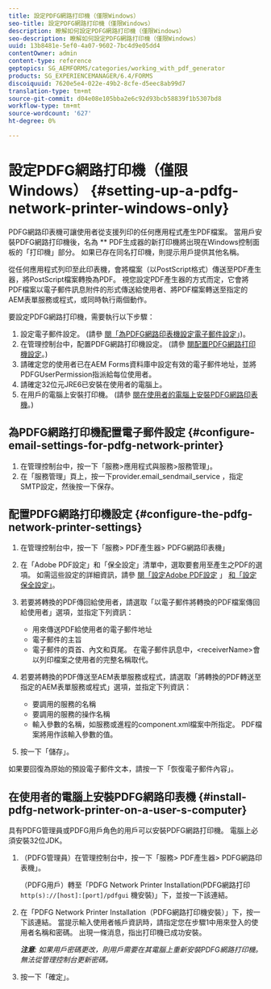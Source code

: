 ```yaml
---
title: 設定PDFG網路打印機（僅限Windows）
seo-title: 設定PDFG網路打印機（僅限Windows）
description: 瞭解如何設定PDFG網路打印機（僅限Windows）
seo-description: 瞭解如何設定PDFG網路打印機（僅限Windows）
uuid: 13b8481e-5ef0-4a07-9602-7bc4d9e05dd4
contentOwner: admin
content-type: reference
geptopics: SG_AEMFORMS/categories/working_with_pdf_generator
products: SG_EXPERIENCEMANAGER/6.4/FORMS
discoiquuid: 7620e5e4-022e-49b2-8cfe-d5eec8ab99d7
translation-type: tm+mt
source-git-commit: d04e08e105bba2e6c92d93bcb58839f1b5307bd8
workflow-type: tm+mt
source-wordcount: '627'
ht-degree: 0%

---
```



# 設定PDFG網路打印機（僅限Windows） {#setting-up-a-pdfg-network-printer-windows-only}

PDFG網路印表機可讓使用者從支援列印的任何應用程式產生PDF檔案。 當用戶安裝PDFG網路打印機後，名為 ** PDF生成器的新打印機將出現在Windows控制面板的「打印機」部分。 如果已存在同名打印機，則提示用戶提供其他名稱。

從任何應用程式列印至此印表機，會將檔案（以PostScript格式）傳送至PDF產生器，將PostScript檔案轉換為PDF。 視您設定PDF產生器的方式而定，它會將PDF檔案以電子郵件訊息附件的形式傳送給使用者、將PDF檔案轉送至指定的AEM表單服務或程式，或同時執行兩個動作。

要設定PDFG網路打印機，需要執行以下步驟：

1. 設定電子郵件設定。 (請參 [閱「為PDFG網路印表機設定電子郵件設定](setting-pdfg-network-printer-windows.md#configure-email-settings-for-pdfg-network-printer)」)。
1. 在管理控制台中，配置PDFG網路打印機設定。 (請參 [閱配置PDFG網路打印機設定](setting-pdfg-network-printer-windows.md#configure-the-pdfg-network-printer-settings)。)
1. 請確定您的使用者已在AEM Forms資料庫中設定有效的電子郵件地址，並將PDFGUserPermission指派給每位使用者。 <!-- Fix broken link See Setting up and organizing users -->
1. 請確定32位元JRE6已安裝在使用者的電腦上。
1. 在用戶的電腦上安裝打印機。 (請參 [閱在使用者的電腦上安裝PDFG網路印表機](setting-pdfg-network-printer-windows.md#install-pdfg-network-printer-on-a-user-s-computer)。)

## 為PDFG網路打印機配置電子郵件設定 {#configure-email-settings-for-pdfg-network-printer}

1. 在管理控制台中，按一下「服務>應用程式與服務>服務管理」。
1. 在「服務管理」頁上，按一下provider.email_sendmail_service ，指定SMTP設定，然後按一下保存。

## 配置PDFG網路打印機設定 {#configure-the-pdfg-network-printer-settings}

1. 在管理控制台中，按一下「服務> PDF產生器> PDFG網路印表機」
1. 在「Adobe PDF設定」和「保全設定」清單中，選取要套用至產生之PDF的選項。 如需這些設定的詳細資訊，請參 [閱「設定Adobe PDF設定](/help/forms/using/admin-help/configuring-pdf-settings.md#configuring-adobe-pdf-settings) 」 [和「設定保全設定」](/help/forms/using/admin-help/configuring-security-settings.md#configuring-security-settings)。
1. 若要將轉換的PDF傳回給使用者，請選取「以電子郵件將轉換的PDF檔案傳回給使用者」選項，並指定下列資訊：

   * 用來傳送PDF給使用者的電子郵件地址
   * 電子郵件的主旨
   * 電子郵件的頁首、內文和頁尾。 在電子郵件訊息中，&lt;receiverName>會以列印檔案之使用者的完整名稱取代。

1. 若要將轉換的PDF傳送至AEM表單服務或程式，請選取「將轉換的PDF轉送至指定的AEM表單服務或程式」選項，並指定下列資訊：

   * 要調用的服務的名稱
   * 要調用的服務的操作名稱
   * 輸入參數的名稱，如服務或進程的component.xml檔案中所指定。 PDF檔案將用作該輸入參數的值。

1. 按一下「儲存」。

如果要回復為原始的預設電子郵件文本，請按一下「恢復電子郵件內容」。

## 在使用者的電腦上安裝PDFG網路印表機 {#install-pdfg-network-printer-on-a-user-s-computer}

具有PDFG管理員或PDFG用戶角色的用戶可以安裝PDFG網路打印機。 電腦上必須安裝32位JDK。

1. （PDFG管理員）在管理控制台中，按一下「服務> PDF產生器> PDFG網路印表機」。

   （PDFG用戶）轉至「PDFG Network Printer Installation(PDFG網路打印 `http(s)://[host]:[port]/pdfgui` 機安裝)」下，並按一下該連結。

1. 在「PDFG Network Printer Installation（PDFG網路打印機安裝）」下，按一下該連結。 當提示輸入使用者帳戶資訊時，請指定您在步驟1中用來登入的使用者名稱和密碼。 出現一條消息，指出打印機已成功安裝。

   ***注意&#x200B;**: 如果用戶密碼更改，則用戶需要在其電腦上重新安裝PDFG網路打印機。 無法從管理控制台更新密碼。*

1. 按一下「確定」。

